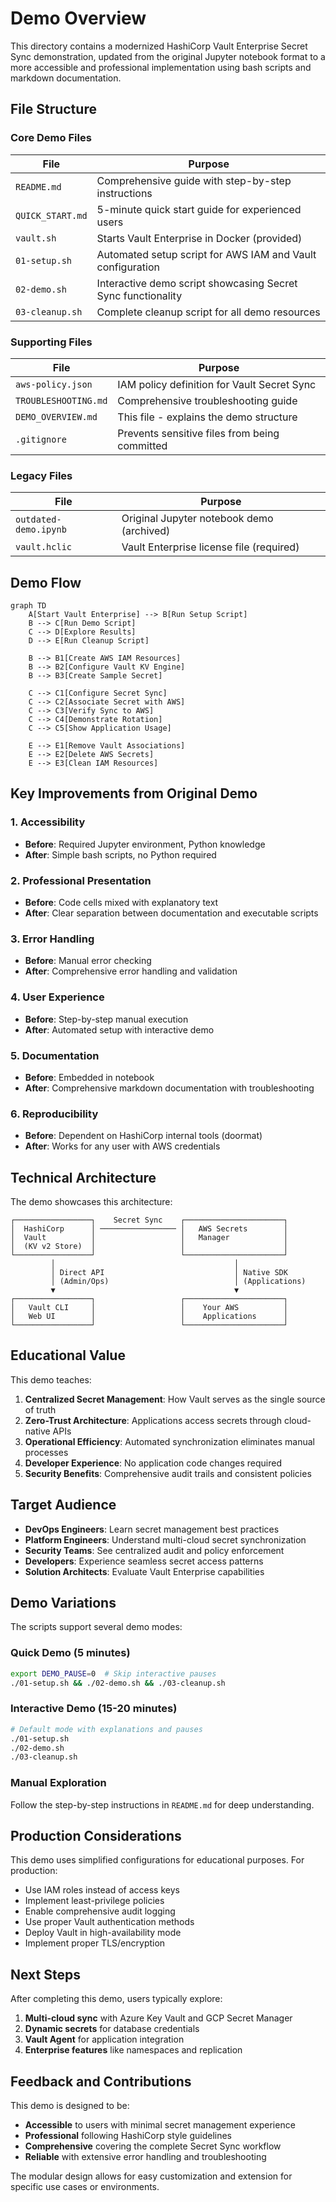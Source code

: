 # Demo Overview

This directory contains a modernized HashiCorp Vault Enterprise Secret Sync demonstration, updated from the original Jupyter notebook format to a more accessible and professional implementation using bash scripts and markdown documentation.

## File Structure

### Core Demo Files

| File | Purpose |
|------|---------|
| `README.md` | Comprehensive guide with step-by-step instructions |
| `QUICK_START.md` | 5-minute quick start guide for experienced users |
| `vault.sh` | Starts Vault Enterprise in Docker (provided) |
| `01-setup.sh` | Automated setup script for AWS IAM and Vault configuration |
| `02-demo.sh` | Interactive demo script showcasing Secret Sync functionality |
| `03-cleanup.sh` | Complete cleanup script for all demo resources |

### Supporting Files

| File | Purpose |
|------|---------|
| `aws-policy.json` | IAM policy definition for Vault Secret Sync |
| `TROUBLESHOOTING.md` | Comprehensive troubleshooting guide |
| `DEMO_OVERVIEW.md` | This file - explains the demo structure |
| `.gitignore` | Prevents sensitive files from being committed |

### Legacy Files

| File | Purpose |
|------|---------|
| `outdated-demo.ipynb` | Original Jupyter notebook demo (archived) |
| `vault.hclic` | Vault Enterprise license file (required) |

## Demo Flow

```mermaid
graph TD
    A[Start Vault Enterprise] --> B[Run Setup Script]
    B --> C[Run Demo Script]
    C --> D[Explore Results]
    D --> E[Run Cleanup Script]
    
    B --> B1[Create AWS IAM Resources]
    B --> B2[Configure Vault KV Engine]
    B --> B3[Create Sample Secret]
    
    C --> C1[Configure Secret Sync]
    C --> C2[Associate Secret with AWS]
    C --> C3[Verify Sync to AWS]
    C --> C4[Demonstrate Rotation]
    C --> C5[Show Application Usage]
    
    E --> E1[Remove Vault Associations]
    E --> E2[Delete AWS Secrets]
    E --> E3[Clean IAM Resources]
```

## Key Improvements from Original Demo

### 1. **Accessibility**
- **Before**: Required Jupyter environment, Python knowledge
- **After**: Simple bash scripts, no Python required

### 2. **Professional Presentation**
- **Before**: Code cells mixed with explanatory text
- **After**: Clear separation between documentation and executable scripts

### 3. **Error Handling**
- **Before**: Manual error checking
- **After**: Comprehensive error handling and validation

### 4. **User Experience**
- **Before**: Step-by-step manual execution
- **After**: Automated setup with interactive demo

### 5. **Documentation**
- **Before**: Embedded in notebook
- **After**: Comprehensive markdown documentation with troubleshooting

### 6. **Reproducibility**
- **Before**: Dependent on HashiCorp internal tools (doormat)
- **After**: Works for any user with AWS credentials

## Technical Architecture

The demo showcases this architecture:

```
┌─────────────────┐    Secret Sync    ┌──────────────────────┐
│  HashiCorp      │ ───────────────── │   AWS Secrets        │
│  Vault          │                   │   Manager            │
│  (KV v2 Store)  │                   │                      │
└─────────────────┘                   └──────────────────────┘
         │                                        │
         │ Direct API                             │ Native SDK
         │ (Admin/Ops)                            │ (Applications)
         ▼                                        ▼
┌─────────────────┐                   ┌──────────────────────┐
│   Vault CLI     │                   │    Your AWS          │
│   Web UI        │                   │    Applications      │
└─────────────────┘                   └──────────────────────┘
```

## Educational Value

This demo teaches:

1. **Centralized Secret Management**: How Vault serves as the single source of truth
2. **Zero-Trust Architecture**: Applications access secrets through cloud-native APIs
3. **Operational Efficiency**: Automated synchronization eliminates manual processes
4. **Developer Experience**: No application code changes required
5. **Security Benefits**: Comprehensive audit trails and consistent policies

## Target Audience

- **DevOps Engineers**: Learn secret management best practices
- **Platform Engineers**: Understand multi-cloud secret synchronization
- **Security Teams**: See centralized audit and policy enforcement
- **Developers**: Experience seamless secret access patterns
- **Solution Architects**: Evaluate Vault Enterprise capabilities

## Demo Variations

The scripts support several demo modes:

### Quick Demo (5 minutes)
```bash
export DEMO_PAUSE=0  # Skip interactive pauses
./01-setup.sh && ./02-demo.sh && ./03-cleanup.sh
```

### Interactive Demo (15-20 minutes)
```bash
# Default mode with explanations and pauses
./01-setup.sh
./02-demo.sh
./03-cleanup.sh
```

### Manual Exploration
Follow the step-by-step instructions in `README.md` for deep understanding.

## Production Considerations

This demo uses simplified configurations for educational purposes. For production:

- Use IAM roles instead of access keys
- Implement least-privilege policies
- Enable comprehensive audit logging
- Use proper Vault authentication methods
- Deploy Vault in high-availability mode
- Implement proper TLS/encryption

## Next Steps

After completing this demo, users typically explore:

1. **Multi-cloud sync** with Azure Key Vault and GCP Secret Manager
2. **Dynamic secrets** for database credentials
3. **Vault Agent** for application integration
4. **Enterprise features** like namespaces and replication

## Feedback and Contributions

This demo is designed to be:
- **Accessible** to users with minimal secret management experience
- **Professional** following HashiCorp style guidelines
- **Comprehensive** covering the complete Secret Sync workflow
- **Reliable** with extensive error handling and troubleshooting

The modular design allows for easy customization and extension for specific use cases or environments. 